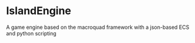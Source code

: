 # IslandEngine
A game engine based on the macroquad framework with a json-based ECS and python scripting
